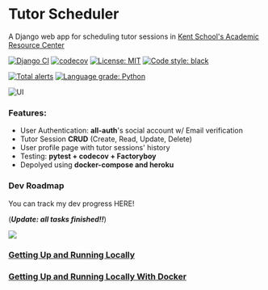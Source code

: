 # Tutor Scheduler

A Django web app for scheduling tutor sessions in [Kent School's Academic Resource Center](https://libguides.kent-school.edu/library)

[![Django CI](https://github.com/tylertaewook/tutor-scheduler-django/actions/workflows/ci.yml/badge.svg)](https://github.com/tylertaewook/tutor-scheduler-django/actions/workflows/ci.yml)
[![codecov](https://codecov.io/gh/tylertaewook/tutor-scheduler-django/branch/main/graph/badge.svg?token=KJUJHJTKVW)](https://codecov.io/gh/tylertaewook/tutor-scheduler-django)
<a href="https://github.com/tylertaewook/tutor-scheduler-django/blob/main/LICENSE"><img alt="License: MIT" src="https://black.readthedocs.io/en/stable/_static/license.svg"></a>
<a href="https://github.com/tylertaewook/tutor-scheduler-django"><img alt="Code style: black" src="https://img.shields.io/badge/code%20style-black-000000.svg"></a>

[![Total alerts](https://img.shields.io/lgtm/alerts/g/tylertaewook/tutor-scheduler-django.svg?logo=lgtm&logoWidth=18)](https://lgtm.com/projects/g/tylertaewook/tutor-scheduler-django/alerts/)
[![Language grade: Python](https://img.shields.io/lgtm/grade/python/g/tylertaewook/tutor-scheduler-django.svg?logo=lgtm&logoWidth=18)](https://lgtm.com/projects/g/tylertaewook/tutor-scheduler-django/context:python)

![UI](https://i.imgur.com/lXDvSMS.png)

### Features:
- User Authentication: **all-auth**'s social account w/ Email verification
- Tutor Session **CRUD** (Create, Read, Update, Delete)
- User profile page with tutor sessions' history
- Testing: **pytest + codecov + Factoryboy**
- Depolyed using **docker-compose and heroku**


### Dev Roadmap
You can track my dev progress HERE!

(***Update: all tasks finished!!***)

![](https://s3.us-west-2.amazonaws.com/secure.notion-static.com/b3d1dcef-0c92-48f3-95c0-fb6de80cf143/Screen_Shot_2022-01-04_at_4.28.40_PM.png?X-Amz-Algorithm=AWS4-HMAC-SHA256&X-Amz-Content-Sha256=UNSIGNED-PAYLOAD&X-Amz-Credential=AKIAT73L2G45EIPT3X45%2F20220104%2Fus-west-2%2Fs3%2Faws4_request&X-Amz-Date=20220104T072854Z&X-Amz-Expires=86400&X-Amz-Signature=76d627802ba013cdc696e0bee64bc6a6367c2ea62b8deb31983e5d135e0b8559&X-Amz-SignedHeaders=host&response-content-disposition=filename%20%3D%22Screen%2520Shot%25202022-01-04%2520at%25204.28.40%2520PM.png%22&x-id=GetObject)


### [Getting Up and Running Locally](https://cookiecutter-django.readthedocs.io/en/latest/developing-locally.html)

### [Getting Up and Running Locally With Docker](https://cookiecutter-django.readthedocs.io/en/latest/developing-locally-docker.html)

